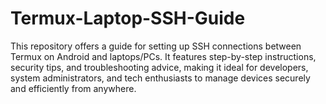 # Termux-Laptop-SSH-Guide
This repository offers a guide for setting up SSH connections between Termux on Android and laptops/PCs. It features step-by-step instructions, security tips, and troubleshooting advice, making it ideal for developers, system administrators, and tech enthusiasts to manage devices securely and efficiently from anywhere.
